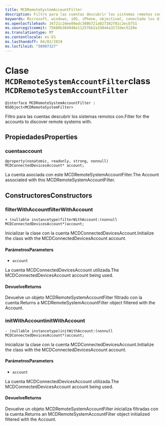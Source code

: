 ```yaml
---
title: MCDRemoteSystemAccountFilter
description: Filtro para las cuentas descubrir los sistemas remotos con.
keywords: Microsoft, windows, iOS, iPhone, objectiveC, conectado los dispositivos, proyecto Roma
ms.openlocfilehash: 34721c2dee89adc380b721a027382f81c2ecb751
ms.sourcegitcommit: 75680b384946e11257bb2a33044a3172dec5220e
ms.translationtype: MT
ms.contentlocale: es-ES
ms.lasthandoff: 04/02/2019
ms.locfileid: "58907327"
---
```

# <a name="class-mcdremotesystemaccountfilter"></a><span data-ttu-id="1189c-104">Clase `MCDRemoteSystemAccountFilter`</span><span class="sxs-lookup"><span data-stu-id="1189c-104">class `MCDRemoteSystemAccountFilter`</span></span> 

```
@interface MCDRemoteSystemAccountFilter : NSObject<MCDRemoteSystemFilter>
```  

<span data-ttu-id="1189c-105">Filtro para las cuentas descubrir los sistemas remotos con.</span><span class="sxs-lookup"><span data-stu-id="1189c-105">Filter for the accounts to discover remote systems with.</span></span>

## <a name="properties"></a><span data-ttu-id="1189c-106">Propiedades</span><span class="sxs-lookup"><span data-stu-id="1189c-106">Properties</span></span>

### <a name="account"></a><span data-ttu-id="1189c-107">cuenta</span><span class="sxs-lookup"><span data-stu-id="1189c-107">account</span></span>
`@property(nonatomic, readonly, strong, nonnull) MCDConnectedDevicesAccount* account;`

<span data-ttu-id="1189c-108">La cuenta asociada con este MCDRemoteSystemAccountFilter.</span><span class="sxs-lookup"><span data-stu-id="1189c-108">The Account associated with this MCDRemoteSystemAccountFilter.</span></span>

## <a name="constructors"></a><span data-ttu-id="1189c-109">Constructores</span><span class="sxs-lookup"><span data-stu-id="1189c-109">Constructors</span></span>

### <a name="filterwithaccount"></a><span data-ttu-id="1189c-110">filterWithAccount</span><span class="sxs-lookup"><span data-stu-id="1189c-110">filterWithAccount</span></span>
`+ (nullable instancetype)filterWithAccount:(nonnull MCDConnectedDevicesAccount*)account;`

<span data-ttu-id="1189c-111">Inicializar la clase con la cuenta MCDConnectedDevicesAccount.</span><span class="sxs-lookup"><span data-stu-id="1189c-111">Initialize the class with the MCDConnectedDevicesAccount account.</span></span>

#### <a name="parameters"></a><span data-ttu-id="1189c-112">Parámetros</span><span class="sxs-lookup"><span data-stu-id="1189c-112">Parameters</span></span> 
* `account` 

<span data-ttu-id="1189c-113">La cuenta MCDConnectedDevicesAccount utilizada.</span><span class="sxs-lookup"><span data-stu-id="1189c-113">The MCDConnectedDevicesAccount account being used.</span></span>

#### <a name="returns"></a><span data-ttu-id="1189c-114">Devuelve</span><span class="sxs-lookup"><span data-stu-id="1189c-114">Returns</span></span>
<span data-ttu-id="1189c-115">Devuelve un objeto MCDRemoteSystemAccountFilter filtrado con la cuenta.</span><span class="sxs-lookup"><span data-stu-id="1189c-115">Returns a MCDRemoteSystemAccountFilter object filtered with the Account.</span></span>

### <a name="initwithaccount"></a><span data-ttu-id="1189c-116">initWithAccount</span><span class="sxs-lookup"><span data-stu-id="1189c-116">initWithAccount</span></span>
`- (nullable instancetype)initWithAccount:(nonnull MCDConnectedDevicesAccount*)account;`

<span data-ttu-id="1189c-117">Inicializar la clase con la cuenta MCDConnectedDevicesAccount.</span><span class="sxs-lookup"><span data-stu-id="1189c-117">Initialize the class with the MCDConnectedDevicesAccount account.</span></span>

#### <a name="parameters"></a><span data-ttu-id="1189c-118">Parámetros</span><span class="sxs-lookup"><span data-stu-id="1189c-118">Parameters</span></span> 
* `account` 

<span data-ttu-id="1189c-119">La cuenta MCDConnectedDevicesAccount utilizada.</span><span class="sxs-lookup"><span data-stu-id="1189c-119">The MCDConnectedDevicesAccount account being used.</span></span>

#### <a name="returns"></a><span data-ttu-id="1189c-120">Devuelve</span><span class="sxs-lookup"><span data-stu-id="1189c-120">Returns</span></span>
<span data-ttu-id="1189c-121">Devuelve un objeto MCDRemoteSystemAccountFilter inicializa filtradas con la cuenta.</span><span class="sxs-lookup"><span data-stu-id="1189c-121">Returns an MCDRemoteSystemAccountFilter object initialized filtered with the Account.</span></span>